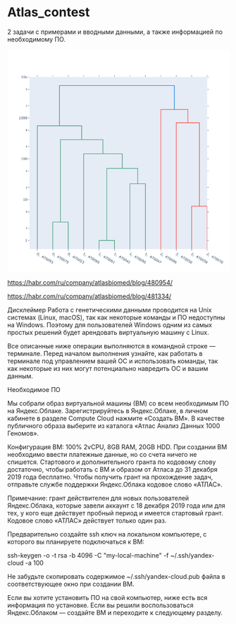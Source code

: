 # Atlas_contest
2 задачи с примерами и вводными данными, а также информацией по необходимому ПО.

![Analyse](https://github.com/cappelchi/Atlas_contest/blob/master/img/Atlas_contest2_plot3.png)

https://habr.com/ru/company/atlasbiomed/blog/480954/

https://habr.com/ru/company/atlasbiomed/blog/481334/

Дисклеймер
Работа с генетическими данными проводится на Unix системах (Linux, macOS), так как некоторые команды и ПО недоступны на Windows. Поэтому для пользователей Windows одним из самых простых решений будет арендовать виртуальную машину с Linux.

Все описанные ниже операции выполняются в командной строке — терминале. Перед началом выполнения узнайте, как работать в терминале под управлением вашей ОС и использовать команды, так как некоторые из них могут потенциально навредить ОС и вашим данным.


Необходимое ПО

Мы собрали образ виртуальной машины (ВМ) со всем необходимым ПО на Яндекс.Облаке. Зарегистрируйтесь в Яндекс.Облаке, в личном кабинете в разделе Compute Cloud нажмите «Создать ВМ». В качестве публичного образа выберите из каталога «Атлас Анализ Данных 1000 Геномов».

Конфигурация ВМ: 100% 2vCPU, 8GB RAM, 20GB HDD. При создании ВМ необходимо ввести платежные данные, но со счета ничего не спишется. Стартового и дополнительного гранта по кодовому слову достаточно, чтобы работать c ВМ и образом от Атласа до 31 декабря 2019 года бесплатно. Чтобы получить грант на прохождение задач, отправьте службе поддержки Яндекс.Облака кодовое слово «АТЛАС».

Примечание: грант действителен для новых пользователей Яндекс.Облака, которые завели аккаунт с 18 декабря 2019 года или для тех, у кого еще действует пробный период и имеется стартовый грант. Кодовое слово «АТЛАС» действует только один раз.

Предварительно создайте ssh ключ на локальном компьютере, с которого вы планируете подключаться к ВМ:

ssh-keygen -o -t rsa -b 4096 -C "my-local-machine" -f ~/.ssh/yandex-cloud -a 100

Не забудьте скопировать содержимое ~/.ssh/yandex-cloud.pub файла в соответствующее окно при создании ВМ.

Если вы хотите установить ПО на свой компьютер, ниже есть вся информация по установке. Если вы решили воспользоваться Яндекс.Облаком — создайте ВМ и переходите к следующему разделу.
